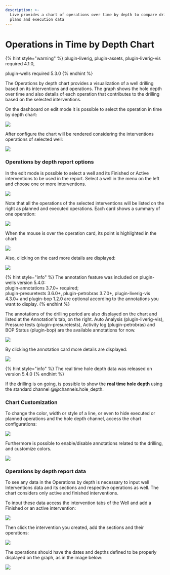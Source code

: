 ```yaml
---
description: >-
  Live provides a chart of operations over time by depth to compare drilling
  plans and execution data
---
```


# Operations in Time by Depth Chart

{% hint style="warning" %}
plugin-liverig, plugin-assets, plugin-liverig-vis required 4.1.0,

plugin-wells required 5.3.0
{% endhint %}

The Operations by depth chart provides a visualization of a well drilling based on its interventions and operations. The graph shows the hole depth over time and also details of each operation that contributes to the drilling based on the selected interventions.

On the dashboard on edit mode it is possible to select the operation in time by depth chart:

![](<../.gitbook/assets/image (371).png>)

After configure the chart will be rendered considering the interventions operations of selected well:

![](<../.gitbook/assets/image (38).png>)

### Operations by depth report options

In the edit mode is possible to select a well and its Finished or Active interventions to be used in the report. Select a well in the menu on the left and choose one or more interventions.

![](<../.gitbook/assets/image (508).png>)

Note that all the operations of the selected interventions will be listed on the right as planned and executed operations. Each card shows a summary of one operation:

![](<../.gitbook/assets/image (499).png>)

When the mouse is over the operation card, its point is highlighted in the chart:

![](<../.gitbook/assets/image (56).png>)

Also, clicking on the card more details are displayed:

![](<../.gitbook/assets/image (346).png>)

{% hint style="info" %}
The annotation feature was included on plugin-wells version 5.4.0:\
plugin-annotations 3.7.0+ required;\
plugin-presuretests 3.6.0+, plugin-petrobras 3.7.0+, plugin-liverig-vis 4.3.0+ and plugin-bop 1.2.0 are optional according to the annotations you want to display.
{% endhint %}

The annotations of the drilling period are also displayed on the chart and listed at the Annotation's tab, on the right. Auto Analysis (plugin-liverig-vis), Pressure tests (plugin-presuretests), Activity log (plugin-petrobras) and BOP Status (plugin-bop) are the available annotations for now.

![](<../.gitbook/assets/image (336).png>)

By clicking the annotation card more details are displayed:

![](<../.gitbook/assets/A (1).png>)

{% hint style="info" %}
The real time hole depth data was released on version 5.4.0
{% endhint %}

If the drilling is on going, is possible to show the **real time hole depth** using the standard channel @@channels.hole\_depth.

### Chart Customization

To change the color, width or style of a line, or even to hide executed or planned operations and the hole depth channel, access the chart configurations:

![](<../.gitbook/assets/image (408).png>)

Furthermore is possible to enable/disable annotations related to the drilling, and customize colors.

![](<../.gitbook/assets/image (327).png>)

### Operations by depth report data

To see any data in the Operations by depth is necessary to input well Interventions data and its sections and respective operations as well. The chart considers only active and finished interventions.

To input these data access the intervention tabs of the Well and add a Finished or an active intervention:

![](<../.gitbook/assets/image (6).png>)

Then click the intervention you created, add the sections and their operations:

![](<../.gitbook/assets/image (348).png>)

The operations should have the dates and depths defined to be properly displayed on the graph, as in the image below:

![](<../.gitbook/assets/image (388).png>)

